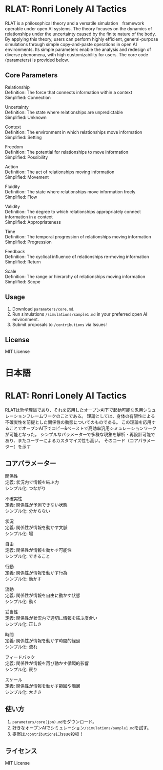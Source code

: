 # RLAT: Ronri Lonely AI Tactics
RLAT is a philosophical theory and a versatile simulation　framework operable under open AI systems. The theory focuses on the dynamics of relationships under the uncertainty caused by the finite nature of the body. By applying this theory, users can perform highly efficient, general-purpose simulations through simple copy-and-paste operations in open AI environments. Its simple parameters enable the analysis and redesign of diverse phenomena, with high customizability for users.
The core code (parameters) is provided below.

## Core Parameters
Relationship<br>
Definition: The force that connects information within a context<br>
Simplified: Connection<br>

Uncertainty<br>
Definition: The state where relationships are unpredictable<br>
Simplified: Unknown<br>

Context<br>
Definition: The environment in which relationships move information<br>
Simplified: Setting<br>

Freedom<br>
Definition: The potential for relationships to move information<br>
Simplified: Possibility<br>

Action<br>
Definition: The act of relationships moving information<br>
Simplified: Movement<br>

Fluidity<br>
Definition: The state where relationships move information freely<br>
Simplified: Flow<br>

Validity<br>
Definition: The degree to which relationships appropriately connect information in a context<br>
Simplified: Appropriateness<br>

Time<br>
Definition: The temporal progression of relationships moving information<br>
Simplified: Progression<br>

Feedback<br>
Definition: The cyclical influence of relationships re-moving information<br>
Simplified: Return<br>

Scale<br>
Definition: The range or hierarchy of relationships moving information<br>
Simplified: Scope<br>

## Usage
1. Download `parameters/core.md`.<br>
2. Run simulations `/simulations/sample1.md` in your preferred open AI environment.<br>
3. Submit proposals to `/contributions` via Issues!<br>

## License
MIT License

# 日本語

# RLAT: Ronri Lonely AI Tactics 
RLATは哲学理論であり、それを応用したオープンAI下で起動可能な汎用シミュレーションフレームワークのことである。
理論としては、身体の有限性による不確実性を前提とした関係性の動態についてのものである。
この理論を応用することでオープンAI下でコピー&ペーストで高効率汎用シミュレーションワークが可能となった。
シンプルなパラメーターで多様な現象を解析・再設計可能であり、またユーザーによるカスタマイズ性も高い。
そのコード（コアパラメーター）を示す

## コアパラメーター
関係性<br>
定義: 状況内で情報を結ぶ力<br>
シンプル化: つながり<br>

不確実性<br>
定義: 関係性が予測できない状態<br> 
シンプル化: 分からない<br>

状況<br>
定義: 関係性が情報を動かす文脈<br>
シンプル化: 場<br>

自由<br>
定義: 関係性が情報を動かす可能性<br> 
シンプル化: できること<br>

行動<br>
定義: 関係性が情報を動かす行為<br>
シンプル化: 動かす<br>

流動<br>
定義: 関係性が情報を自由に動かす状態<br>
シンプル化: 動く<br>

妥当性<br>
定義: 関係性が状況内で適切に情報を結ぶ度合い<br>
シンプル化: 正しさ<br>

時間<br>
定義: 関係性が情報を動かす時間的経過<br>
シンプル化: 流れ<br>

フィードバック<br>
定義: 関係性が情報を再び動かす循環的影響<br>
シンプル化: 戻り<br>

スケール<br>
定義: 関係性が情報を動かす範囲や階層<br>
シンプル化: 大きさ<br>

## 使い方
1. `parameters/core(jpn).md`をダウンロード。<br>
2. 好きなオープンAIでシミュレーション`/simulations/sample1.md`を試す。<br>
3. 提案は`/contributions`にIssue投稿！<br>

## ライセンス
MIT License
